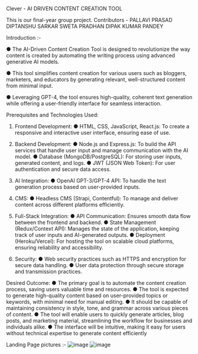Clever - AI DRIVEN CONTENT CREATION TOOL

This is our final-year group project.
Contributors - PALLAVI PRASAD
               DIPTANSHU SARKAR
               SWETA PRADHAN
               DIPAK KUMAR PANDEY

Introduction :-


● The AI-Driven Content Creation Tool is designed to revolutionize the way content is
created by automating the writing process using advanced generative AI models.


● This tool simplifies content creation for various users such as bloggers, marketers, and
educators by generating relevant, well-structured content from minimal input.


● Leveraging GPT-4, the tool ensures high-quality, coherent text generation while offering
a user-friendly interface for seamless interaction.

Prerequisites and Technologies Used:
1. Frontend Development:
● HTML, CSS, JavaScript, React.js: To create a responsive and interactive user
interface, ensuring ease of use.


2. Backend Development:
● Node.js and Express.js: To build the API services that handle user input and
manage communication with the AI model.
● Database (MongoDB/PostgreSQL): For storing user inputs, generated content,
and logs.
● JWT (JSON Web Token): For user authentication and secure data access.


3. AI Integration:
● OpenAI GPT-3/GPT-4 API: To handle the text generation process based on
user-provided inputs.


4. CMS:
● Headless CMS (Strapi, Contentful): To manage and deliver content across
different platforms efficiently.


5. Full-Stack Integration:
● API Communication: Ensures smooth data flow between the frontend and
backend.
● State Management (Redux/Context API): Manages the state of the application,
keeping track of user inputs and AI-generated outputs.
● Deployment (Heroku/Vercel): For hosting the tool on scalable cloud platforms,
ensuring reliability and accessibility.


6. Security:
● Web security practices such as HTTPS and encryption for secure data handling.
● User data protection through secure storage and transmission practices.

Desired Outcome:
● The primary goal is to automate the content creation process, saving users valuable time
and resources.
● The tool is expected to generate high-quality content based on user-provided topics or
keywords, with minimal need for manual editing.
● It should be capable of maintaining consistency in style, tone, and grammar across
various pieces of content.
● The tool will enable users to quickly generate articles, blog posts, and marketing material,
streamlining the workflow for businesses and individuals alike.
● The interface will be intuitive, making it easy for users without technical expertise to
generate content efficiently

Landing Page pictures :-
![image](https://github.com/user-attachments/assets/3b3b9a9f-c754-428a-aed1-0807c0f531e0)
![image](https://github.com/user-attachments/assets/ee7cf9a0-a869-4867-bace-1d053698841e)
